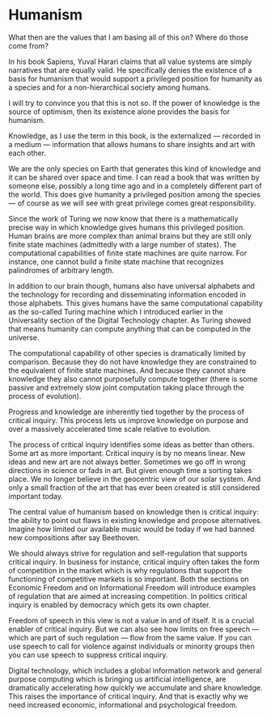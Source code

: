 # Humanism

What then are the values that I am basing all of this on? Where do those come from?

In his book Sapiens, Yuval Harari claims that all value systems are simply narratives that are equally valid. He specifically denies the existence of a basis for humanism that would support a privileged position for humanity as a species and for a non-hierarchical society among humans.

I will try to convince you that this is not so. If the power of knowledge is the source of optimism, then its existence alone provides the basis for humanism.

Knowledge, as I use the term in this book, is the externalized &mdash; recorded in a medium &mdash; information that allows humans to share insights and art with each other. 

We are the only species on Earth that generates this kind of knowledge and it can be shared over space and time. I can read a book that was written by someone else, possibly a long time ago and in a completely different part of the world. This does give humanity a privileged position among the species &mdash; of course as we will see with great privilege comes great responsibility.

Since the work of Turing we now know that there is a mathematically precise way in which knowledge gives humans this privileged position. Human brains are more complex than animal brains but they are still only finite state machines (admittedly with a large number of states). The computational capabilities of finite state machines are quite narrow. For instance, one cannot build a finite state machine that recognizes palindromes of arbitrary length. 

In addition to our brain though, humans also have universal alphabets and the technology for recording and disseminating information encoded in those alphabets. This gives humans have the same computational capability as the so-called Turing machine which I introduced earlier in the Universality section of the Digital Technology chapter. As Turing showed that means humanity can compute anything that can be computed in the universe.

The computational capability of other species is dramatically limited by comparison. Because they do not have knowledge they are constrained to the equivalent of finite state machines. And because they cannot share knowledge they also cannot purposefully compute together (there is some passive and extremely slow joint computation taking place through the process of evolution).

Progress and knowledge are inherently tied together by the process of critical inquiry. This process lets us improve knowledge on purpose and over a massively accelerated time scale relative to evolution.

The process of critical inquiry identifies some ideas as better than others. Some art as more important. Critical inquiry is by no means linear. New ideas and new art are not always better. Sometimes we go off in wrong directions in science or fads in art. But given enough time a sorting takes place. We no longer believe in the geocentric view of our solar system. And only a small fraction of the art that has ever been created is still considered important today.

The central value of humanism based on knowledge then is critical inquiry: the ability to point out flaws in existing knowledge and propose alternatives. Imagine how limited our available music would be today if we had banned new compositions after say Beethoven. 

We should always strive for regulation and self-regulation that supports critical inquiry. In business for instance, critical inquiry often takes the form of competition in the market which is why regulations that support the functioning of competitive markets is so important. Both the sections on Economic Freedom and on Informational Freedom will introduce examples of regulation that are aimed at increasing competition. In politics critical inquiry is enabled by democracy which gets its own chapter. 

Freedom of speech in this view is not a value in and of itself. It is a crucial enabler of critical inquiry. But we can also see how limits on free speech &mdash; which are part of such regulation &mdash; flow from the same value. If you can use speech to call for violence against individuals or minority groups then you can use speech to suppress critical inquiry.

Digital technology, which includes a global information network and general purpose computing which is bringing us artificial intelligence, are dramatically accelerating how quickly we accumulate and share knowledge. This raises the importance of critical inquiry. And that is exactly why we need increased economic, informational and psychological freedom.
